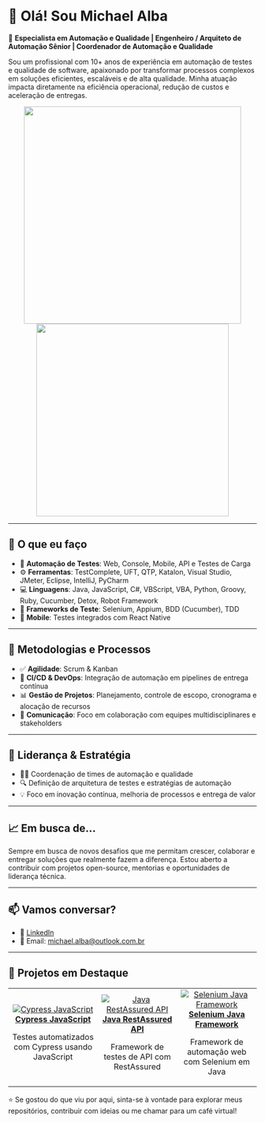 # 👋 Olá! Sou Michael Alba

🎯 **Especialista em Automação e Qualidade | Engenheiro / Arquiteto de Automação Sênior | Coordenador de Automação e Qualidade**

Sou um profissional com 10+ anos de experiência em automação de testes e qualidade de software, apaixonado por transformar processos complexos em soluções eficientes, escaláveis e de alta qualidade. Minha atuação impacta diretamente na eficiência operacional, redução de custos e aceleração de entregas.

<p align="center">
  <img src="https://github-readme-stats.vercel.app/api?username=MichaelAlba131&show_icons=true&theme=radical&hide_border=true" width="440" />
  <img src="https://github-readme-stats.vercel.app/api/top-langs/?username=MichaelAlba131&layout=compact&theme=radical&hide_border=true" width="390" />
</p>

---

## 💼 O que eu faço

- 🔧 **Automação de Testes**: Web, Console, Mobile, API e Testes de Carga
- ⚙️ **Ferramentas**: TestComplete, UFT, QTP, Katalon, Visual Studio, JMeter, Eclipse, IntelliJ, PyCharm
- 💻 **Linguagens**: Java, JavaScript, C#, VBScript, VBA, Python, Groovy, Ruby, Cucumber, Detox, Robot Framework
- 🧪 **Frameworks de Teste**: Selenium, Appium, BDD (Cucumber), TDD
- 📱 **Mobile**: Testes integrados com React Native

---

## 🚀 Metodologias e Processos

- ✅ **Agilidade**: Scrum & Kanban
- 🧩 **CI/CD & DevOps**: Integração de automação em pipelines de entrega contínua
- 📊 **Gestão de Projetos**: Planejamento, controle de escopo, cronograma e alocação de recursos
- 🤝 **Comunicação**: Foco em colaboração com equipes multidisciplinares e stakeholders

---

## 👥 Liderança & Estratégia

- 👨‍💼 Coordenação de times de automação e qualidade
- 🔍 Definição de arquitetura de testes e estratégias de automação
- 💡 Foco em inovação contínua, melhoria de processos e entrega de valor

---

## 📈 Em busca de…

Sempre em busca de novos desafios que me permitam crescer, colaborar e entregar soluções que realmente fazem a diferença. Estou aberto a contribuir com projetos open-source, mentorias e oportunidades de liderança técnica.

---

## 📫 Vamos conversar?

- 💼 [LinkedIn](https://www.linkedin.com/in/michaelalba131/)
- 📧 Email: michael.alba@outlook.com.br

---

<h2>🚀 Projetos em Destaque</h2>
<table>
  <tr>
    <td align="center">
      <a href="[https://github.com/seu-usuario/cypress_javascript](https://github.com/MichaelAlba131/cypress_javascript)">
        <img src="https://img.shields.io/badge/Cypress-JavaScript-green?logo=cypress&style=for-the-badge" alt="Cypress JavaScript" /><br/>
        <b>Cypress JavaScript</b>
      </a>
      <p>Testes automatizados com Cypress usando JavaScript</p>
    </td>
    <td align="center">
      <a href="[https://github.com/seu-usuario/java_restassured_api](https://github.com/MichaelAlba131/java_restassured_api)">
        <img src="https://img.shields.io/badge/Java-RestAssured-yellow?logo=java&style=for-the-badge" alt="Java RestAssured API" /><br/>
        <b>Java RestAssured API</b>
      </a>
      <p>Framework de testes de API com RestAssured</p>
    </td>
    <td align="center">
      <a href="[https://github.com/seu-usuario/selenium_java_framework](https://github.com/MichaelAlba131/selenium_java_framework)">
        <img src="https://img.shields.io/badge/Selenium-Java-blue?logo=selenium&style=for-the-badge" alt="Selenium Java Framework" /><br/>
        <b>Selenium Java Framework</b>
      </a>
      <p>Framework de automação web com Selenium em Java</p>
    </td>
  </tr>
</table>


⭐ Se gostou do que viu por aqui, sinta-se à vontade para explorar meus repositórios, contribuir com ideias ou me chamar para um café virtual!

